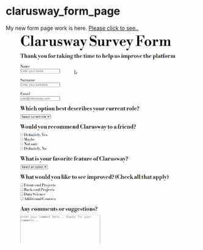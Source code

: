 # clarusway_form_page

My new form page work is here. 
[Please click to see..](https://yusufgozukara.github.io/clarusway_form_page/)
![gif](https://github.com/yusufgozukara/clarusway_form_page/blob/master/Animation3.gif?raw=true)
